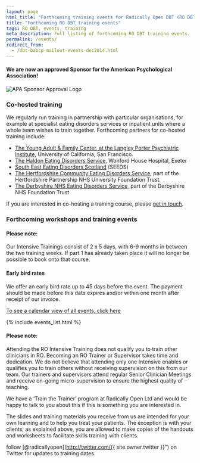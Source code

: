 ```yaml
---
layout: page
html_title: "Forthcoming training events for Radically Open DBT (RO DBT)"
title: "Forthcoming RO DBT training events"
tags: RO DBT, events, training
meta_description: Full listing of forthcoming RO DBT training events.
permalink: /events/
redirect_from:
  - /dbt-babcp-mailout-events-dec2014.html
---
```


#### We are now an approved Sponsor for the American Psychological Association!
![APA Sponsor Approval Logo](https://dl.dropboxusercontent.com/u/5411729/APA%20approval%20Icon%20with%20RO%20text.png)

### Co-hosted training

We regularly run training in partnership with particular organisations, for example at specialist eating disorders services or inpatient units where a whole team wishes to train together. Forthcoming partners for co-hosted training include:

- [The Young Adult & Family Center, at the Langley Porter Psychiatric Institute](2015-05-san-francisco.html), University of California, San Francisco.
- [The Haldon Eating Disorders Service](2015-03-exeter-haldon-intensive.html), Wonford House Hospital, Exeter
- [South East Eating Disorders Scotland](2015-02-edinburgh-intensive.html) (SEEDS)
- [The Hertfordshire Community Eating Disorders Service](2015-04-hatfield-introduction.html), part of the Hertfordshire Partnership NHS University Foundation Trust.
- [The Derbyshire NHS Eating Disorders Service](2016-09-derbyshire-intensive.html), part of the Derbyshire NHS Foundation Trust

If you are interested in co-hosting a training course, please [get in touch](/contact/).


### Forthcoming workshops and training events

#### Please note: 
Our Intensive Trainings consist of 2 x 5 days, with 6-9 months in between the two training weeks. If part 1 has already taken place it will no longer be possible to book onto that course. 

#### Early bird rates
We offer an early bird rate up to 45 days before the event. The payment should be made before this date expires and/or within one month after receipt of our invoice. 

[To see a calendar view of all events, click here](/events/calendar.html)


{% include events_list.html %}

#### Please note:

Attending the RO Intensive Training does not qualify you to train other clinicians in RO. Becoming an RO Trainer or Supervisor takes time and dedication. We do not believe that attending only one Intensive enables or qualifies you to train others without receiving supervision on this from our team. Our trainers and supervisors attend regular Senior Clinician Meetings and receive on-going micro-supervision to ensure the highest quality of teaching. 

We have a ‘Train the Trainer’ program at Radically Open Ltd and would be happy to talk to you about this if this is something you are interested in. 

The slides and training materials you receive from us are intended for your own learning and to help you treat your patients. The exception is with your clients; as explained above, you are allowed to make copies of the handouts and worksheets to facilitate skills training with clients. 


<span class="icon-twitter"></span> follow [@radicallyopen](http://twitter.com/{{ site.owner.twitter }}") on Twitter for updates to training dates.


